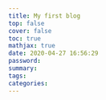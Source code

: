 ```yaml
---
title: My first blog
top: false
cover: false
toc: true
mathjax: true
date: 2020-04-27 16:56:29
password:
summary:
tags:
categories:
---
```


